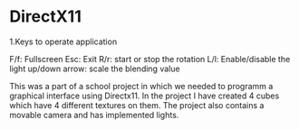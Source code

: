 # DirectX11
1.Keys to operate application

F/f: Fullscreen
Esc: Exit 
R/r: start or stop the rotation
L/l: Enable/disable the light
up/down arrow: scale the blending value


This was a part of a school project in which we needed to programm a graphical interface using Directx11.
In the project I have created 4 cubes which have 4 different textures on them.
The project also contains a movable camera and has implemented lights.

